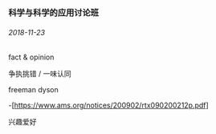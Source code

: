 ### 科学与科学的应用讨论班

###### 2018-11-23

fact & opinion

争执挑错 / 一味认同

freeman dyson 

-[https://www.ams.org/notices/200902/rtx090200212p.pdf]

兴趣爱好